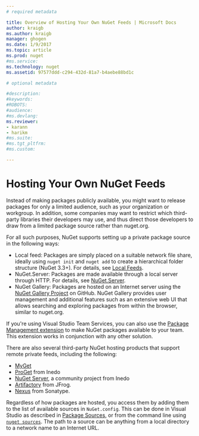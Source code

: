 ```yaml
---
# required metadata

title: Overview of Hosting Your Own NuGet Feeds | Microsoft Docs
author: kraigb
ms.author: kraigb
manager: ghogen
ms.date: 1/9/2017
ms.topic: article
ms.prod: nuget
#ms.service:
ms.technology: nuget
ms.assetid: 97577ddd-c294-432d-81a7-b4aebe88bd1c

# optional metadata

#description:
#keywords:
#ROBOTS:
#audience:
#ms.devlang:
ms.reviewer:
- karann
- harikm
#ms.suite:
#ms.tgt_pltfrm:
#ms.custom:

---
```

# Hosting Your Own NuGet Feeds

Instead of making packages publicly available, you might want to release packages for only a limited audience, such as your organization or workgroup. In addition, some companies may want to restrict which third-party libraries their developers may use, and thus direct those developers to draw from a limited package source rather than nuget.org.

For all such purposes, NuGet supports setting up a private package source in the following ways:

- Local feed: Packages are simply placed on a suitable network file share, ideally using `nuget init` and `nuget add` to create a hierarchical folder structure (NuGet 3.3+). For details, see [Local Feeds](../hosting-packages/local-feeds.md).
- NuGet.Server: Packages are made available through a local server through HTTP. For details, see [NuGet.Server](../hosting-packages/nuget.server.md).
- NuGet Gallery: Packages are hosted on an Internet server using the [NuGet Gallery Project](https://github.com/NuGet/NuGetGallery/wiki/Hosting-the-NuGet-Gallery-Locally-in-IIS) on GitHub. NuGet Gallery provides user management and additional features such as an extensive web UI that allows searching and exploring packages from within the browser, similar to nuget.org.

If you're using Visual Studio Team Services, you can also use the [Package Management extension](https://marketplace.visualstudio.com/items?itemName=ms.feed) to make NuGet packages available to your team. This extension works in conjunction with any other solution.

There are also several third-party NuGet hosting products that support remote private feeds, including the following:

- [MyGet](http://myget.org)
- [ProGet](http://inedo.com/proget) from Inedo
- [NuGet Server](http://nugetserver.net/), a community project from Inedo
- [Artifactory](https://www.jfrog.com/artifactory/) from JFrog.
- [Nexus](http://www.sonatype.org/nexus/) from Sonatype.

Regardless of how packages are hosted, you access them by adding them to the list of available sources in `NuGet.config`. This can be done in Visual Studio as described in [Package Sources](../tools/package-manager-ui.md#package-sources), or from the command line using [`nuget sources`](../tools/nuget.exe-cli-reference.md#sources). The path to a source can be anything from a local directory to a network name to an Internet URL.
